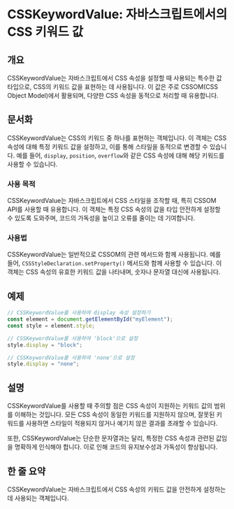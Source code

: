 <!--
Meta Description: # CSSKeywordValue: 자바스크립트에서의 CSS 키워드 값 ## 개요 CSSKeywordValue는 자바스크립트에서 CSS 속성을 설정할 때 사용되는 특수한 값 타입으로, CSS의 키워드 값을 표현하는 데 사용됩니다. 이 값은 주로 CSSOM(CSS Obje...
Meta Keywords: css, 키워드, csskeywordvalue는, 있습니다, display
-->

# CSSKeywordValue: 자바스크립트에서의 CSS 키워드 값

## 개요
CSSKeywordValue는 자바스크립트에서 CSS 속성을 설정할 때 사용되는 특수한 값 타입으로, CSS의 키워드 값을 표현하는 데 사용됩니다. 이 값은 주로 CSSOM(CSS Object Model)에서 활용되며, 다양한 CSS 속성을 동적으로 처리할 때 유용합니다.

## 문서화
CSSKeywordValue는 CSS의 키워드 중 하나를 표현하는 객체입니다. 이 객체는 CSS 속성에 대해 특정 키워드 값을 설정하고, 이를 통해 스타일을 동적으로 변경할 수 있습니다. 예를 들어, `display`, `position`, `overflow`와 같은 CSS 속성에 대해 해당 키워드를 사용할 수 있습니다.

### 사용 목적
CSSKeywordValue는 자바스크립트에서 CSS 스타일을 조작할 때, 특히 CSSOM API를 사용할 때 유용합니다. 이 객체는 특정 CSS 속성의 값을 타입 안전하게 설정할 수 있도록 도와주며, 코드의 가독성을 높이고 오류를 줄이는 데 기여합니다.

### 사용법
CSSKeywordValue는 일반적으로 CSSOM의 관련 메서드와 함께 사용됩니다. 예를 들어, `CSSStyleDeclaration.setProperty()` 메서드와 함께 사용할 수 있습니다. 이 객체는 CSS 속성의 유효한 키워드 값을 나타내며, 숫자나 문자열 대신에 사용됩니다.

## 예제
```javascript
// CSSKeywordValue를 사용하여 display 속성 설정하기
const element = document.getElementById("myElement");
const style = element.style;

// CSSKeywordValue를 사용하여 'block'으로 설정
style.display = "block";

// CSSKeywordValue를 사용하여 'none'으로 설정
style.display = "none";
```

## 설명
CSSKeywordValue를 사용할 때 주의할 점은 CSS 속성이 지원하는 키워드 값의 범위를 이해하는 것입니다. 모든 CSS 속성이 동일한 키워드를 지원하지 않으며, 잘못된 키워드를 사용하면 스타일이 적용되지 않거나 예기치 않은 결과를 초래할 수 있습니다.

또한, CSSKeywordValue는 단순한 문자열과는 달리, 특정한 CSS 속성과 관련된 값임을 명확하게 인식해야 합니다. 이로 인해 코드의 유지보수성과 가독성이 향상됩니다.

## 한 줄 요약
CSSKeywordValue는 자바스크립트에서 CSS 속성의 키워드 값을 안전하게 설정하는 데 사용되는 객체입니다.